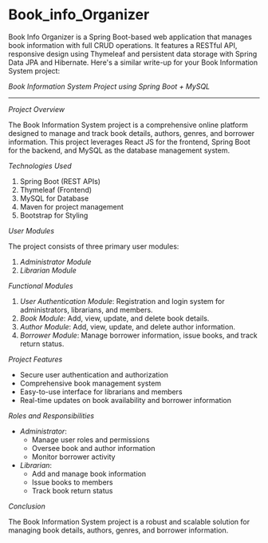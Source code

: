 # Book_info_Organizer
Book Info Organizer is a Spring Boot-based web application that manages book information with full CRUD operations. It features a RESTful API, responsive design using Thymeleaf and persistent data storage with Spring Data JPA and Hibernate.
Here's a similar write-up for your Book Information System project:

*Book Information System Project using Spring Boot + MySQL*
___________________________________________

*Project Overview*

The Book Information System project is a comprehensive online platform designed to manage and track book details, authors, genres, and borrower information. This project leverages React JS for the frontend, Spring Boot for the backend, and MySQL as the database management system.

*Technologies Used*

1. Spring Boot (REST APIs)
2. Thymeleaf (Frontend)
3. MySQL for Database
4. Maven for project management
5. Bootstrap for Styling

*User Modules*

The project consists of three primary user modules:

1. *Administrator Module*
2. *Librarian Module*

*Functional Modules*

1. *User Authentication Module*: Registration and login system for administrators, librarians, and members.
2. *Book Module*: Add, view, update, and delete book details.
3. *Author Module*: Add, view, update, and delete author information.
4. *Borrower Module*: Manage borrower information, issue books, and track return status.

*Project Features*

- Secure user authentication and authorization
- Comprehensive book management system
- Easy-to-use interface for librarians and members
- Real-time updates on book availability and borrower information

*Roles and Responsibilities*

- *Administrator*:
    - Manage user roles and permissions
    - Oversee book and author information
    - Monitor borrower activity
- *Librarian*:
    - Add and manage book information
    - Issue books to members
    - Track book return status


*Conclusion*

The Book Information System project is a robust and scalable solution for managing book details, authors, genres, and borrower information.
